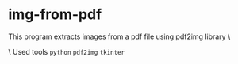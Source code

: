 # img-from-pdf
This program extracts images from a pdf file using pdf2img library \

\ Used tools
`python`  `pdf2img`  `tkinter`  
